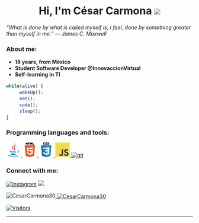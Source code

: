 <h1 align="center">Hi, I'm César Carmona <img src="https://media.giphy.com/media/JvxG1YZ5BcSy1GU0DN/giphy.gif" width="70"></h1>

*“What is done by what is called myself is, I feel, done by something greater than myself in me.”
— James C. Maxwell*

### About me:
- **18 years, from México**
- **Student Software Developer @InnovaccionVirtual**
- **Self-learning in TI**

```js
while(alive) {
     wakeUp();
     eat();
     code();
     sleep();
}
```

<h3 align="left">Programming languages and tools:</h3>
<p align="left"> <a href="https://www.java.com" target="_blank" rel="noreferrer"> <img src="https://raw.githubusercontent.com/devicons/devicon/master/icons/java/java-original.svg" alt="java" width="40" height="40"/> </a> <a href="https://www.w3.org/html/" target="_blank" rel="noreferrer"> <img src="https://raw.githubusercontent.com/devicons/devicon/master/icons/html5/html5-original-wordmark.svg" alt="html5" width="40" height="40"/> </a>  <a href="https://www.w3schools.com/css/" target="_blank" rel="noreferrer"> <img src="https://raw.githubusercontent.com/devicons/devicon/master/icons/css3/css3-original-wordmark.svg" alt="css3" width="40" height="40"/> </a> <a href="https://developer.mozilla.org/en-US/docs/Web/JavaScript" target="_blank" rel="noreferrer"> <img src="https://raw.githubusercontent.com/devicons/devicon/master/icons/javascript/javascript-original.svg" alt="javascript" width="40" height="40"/> </a> <a href="https://git-scm.com/" target="_blank" rel="noreferrer"> <img src="https://www.vectorlogo.zone/logos/git-scm/git-scm-icon.svg" alt="git" width="40" height="40"/> </a> 

<h3 align="left">Connect with me:</h3>
<a href="https://instagram.com/_cesar_carmona_" target="_blank"><img src="https://img.shields.io/badge/@_cesar_carmona_-%23E4405F.svg?&style=flat-square&logo=instagram&logoColor=white" alt="Instagram"></a>
<a href="https://twitter.com/LeroyB312"  target="_blank"><img src="https://img.shields.io/twitter/follow/LeroyB312?style=social">
     
<p><img align="left" 
        src="https://github-readme-stats.vercel.app/api/top-langs?username=CesarCarmona30&show_icons=true&theme=outrun&locale=en&layout=compact" alt="CesarCarmona30" /></p>
<p>&nbsp;<img align="center" src="https://github-readme-stats.vercel.app/api?username=CesarCarmona30&show_icons=true&theme=outrun&locale=en" alt="CesarCarmona30" /></p>
     
     
![Visitors](https://visitor-badge.laobi.icu/badge?page_id=CesarCarmona30)     
     
---
